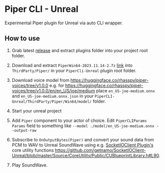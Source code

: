 # Piper CLI - Unreal

Experimental Piper plugin for Unreal via auto CLI wrapper.

## How to use

1. Grab latest [release](https://github.com/getnamo/PiperCLI-Unreal/releases) and extract plugins folder into your project root folder.

2. Download and extract `PiperWin64-2023.11.14-2.7z` [link](https://github.com/getnamo/PiperCLI-Unreal/releases/download/v0.1.external/PiperWin64-2023.11.14-2.7z) into `ThirdParty/Piper/` in your `PiperCli-Unreal` plugin root folder.
 
3. Download voice model from https://huggingface.co/rhasspy/piper-voices/tree/v1.0.0 e.g. for https://huggingface.co/rhasspy/piper-voices/tree/v1.0.0/en/en_US/joe/medium place `en_US-joe-medium.onnx` and `en_US-joe-medium.onnx.json` in your `PiperCLI-Unreal/ThirdParty/Piper/Win64/model/` folder.

4. Start your unreal project
  
3. Add `Piper` component to your actor of choice. Edit `PiperCLIParams` `Params` field to something like `--model ./model/en_US-joe-medium.onnx --output-raw`

4. Subscribe to `OnOutputBytes(Piper)` and convert your sound data from PCM to WAV to Unreal SoundWave using e.g. [SocketIOClient Plugin's](https://github.com/getnamo/SocketIOClient-Unreal/tree/master) core utility functions https://github.com/getnamo/SocketIOClient-Unreal/blob/master/Source/CoreUtility/Public/CUBlueprintLibrary.h#L90.

5. Play SoundWave.
